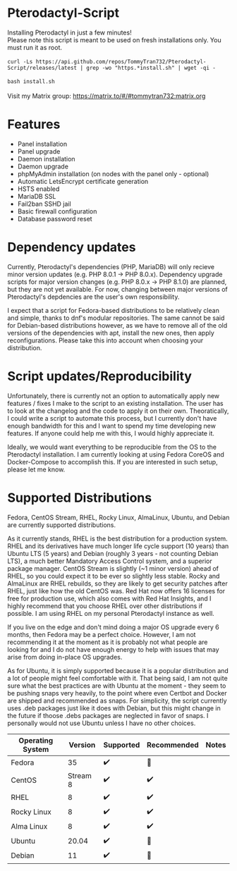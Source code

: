 # Pterodactyl-Script
Installing Pterodactyl in just a few minutes! <br />
Please note this script is meant to be used on fresh installations only. You must run it as root. <br />
<br />
`curl -Ls https://api.github.com/repos/TommyTran732/Pterodactyl-Script/releases/latest | grep -wo "https.*install.sh" | wget -qi -` <br />
<br /> 
`bash install.sh` <br />
<br />
Visit my Matrix group: https://matrix.to/#/#tommytran732:matrix.org
<br />

# Features
- Panel installation
- Panel upgrade
- Daemon installation
- Daemon upgrade
- phpMyAdmin installation (on nodes with the panel only - optional)
- Automatic LetsEncrypt certificate generation
- HSTS enabled
- MariaDB SSL
- Fail2ban SSHD jail
- Basic firewall configuration
- Database password reset

# Dependency updates
Currently, Pterodactyl's dependencies (PHP, MariaDB) will only recieve minor version updates (e.g. PHP 8.0.1 -> PHP 8.0.x). Dependency upgrade scripts for major version changes (e.g. PHP 8.0.x -> PHP 8.1.0) are planned, but they are not yet available. For now, changing between major versions of Pterodactyl's depdencies are the user's own responsibility. <br />

I expect that a script for Fedora-based distributions to be relatively clean and simple, thanks to dnf's modular repositories. The same cannot be said for Debian-based distributions however, as we have to remove all of the old versions of the dependencies with apt, install the new ones, then apply reconfigurations. Please take this into account when choosing your distribution.

# Script updates/Reproducibility
Unfortunately, there is currently not an option to automatically apply new features / fixes I make to the script to an existing installation. The user has to look at the changelog and the code to apply it on their own. Theoratically, I could write a script to automate this process, but I currently don't have enough bandwidth for this and I want to spend my time developing new features. If anyone could help me with this, I would highly appreciate it. <br />

Ideally, we would want everything to be reproducible from the OS to the Pterodactyl installation. I am currently looking at using Fedora CoreOS and Docker-Compose to accomplish this. If you are interested in such setup, please let me know.

# Supported Distributions
Fedora, CentOS Stream, RHEL, Rocky Linux, AlmaLinux, Ubuntu, and Debian are currently supported distributions. <br />

As it currently stands, RHEL is the best distribution for a production system. RHEL and its derivatives have much longer life cycle support (10 years) than Ubuntu LTS (5 years) and Debian (roughly 3 years - not counting Debian LTS), a much better Mandatory Access Control system, and a superior package manager. CentOS Stream is slightly (~1 minor version) ahead of RHEL, so you could expect it to be ever so slightly less stable. Rocky and AlmaLinux are RHEL rebuilds, so they are likely to get security patches after RHEL, just like how the old CentOS was. Red Hat now offers 16 licenses for free for production use, which also comes with Red Hat Insights, and I highly recommend that you choose RHEL over other distributions if possible. I am using RHEL on my personal Pterodactyl instance as well.<br />

If you live on the edge and don't mind doing a major OS upgrade every 6 months, then Fedora may be a perfect choice. However, I am not recommending it at the moment as it is probably not what people are looking for and I do not have enough energy to help with issues that may arise from doing in-place OS upgrades. <br />

As for Ubuntu, it is simply supported because it is a popular distribution and a lot of people might feel comfortable with it. That being said, I am not quite sure what the best practices are with Ubuntu at the moment - they seem to be pushing snaps very heavily, to the point where even Certbot and Docker are shipped and recommended as snaps. For simplicity, the script currently uses .deb packages just like it does with Debian, but this might change in the future if thoose .debs packages are neglected in favor of snaps. I personally would not use Ubuntu unless I have no other choices.

| Operating System  | Version  | Supported            | Recommended        | Notes                                |
| ----------------- | -------- | -------------------- | ------------------ | ------------------------------------ |
| Fedora            | 35       | :heavy_check_mark:   | 🔴                 |                                      |
| CentOS            | Stream 8 | :heavy_check_mark:   | ✔️                  |                                      |
| RHEL              | 8        | :heavy_check_mark:   | ✔️                  |                                      |
| Rocky Linux       | 8        | :heavy_check_mark:   | ✔️                  |                                      |
| Alma Linux        | 8        | :heavy_check_mark:   | ✔️                  |                                      |
| Ubuntu            | 20.04    | :heavy_check_mark:   | 🔴                 |                                      |
| Debian            | 11       | :heavy_check_mark:   | 🔴                 |                                      |
